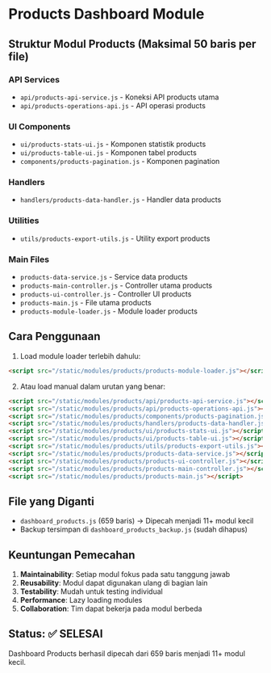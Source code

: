 # Products Dashboard Module

## Struktur Modul Products (Maksimal 50 baris per file)

### API Services
- `api/products-api-service.js` - Koneksi API products utama
- `api/products-operations-api.js` - API operasi products

### UI Components  
- `ui/products-stats-ui.js` - Komponen statistik products
- `ui/products-table-ui.js` - Komponen tabel products
- `components/products-pagination.js` - Komponen pagination

### Handlers
- `handlers/products-data-handler.js` - Handler data products

### Utilities
- `utils/products-export-utils.js` - Utility export products

### Main Files
- `products-data-service.js` - Service data products
- `products-main-controller.js` - Controller utama products
- `products-ui-controller.js` - Controller UI products
- `products-main.js` - File utama products
- `products-module-loader.js` - Module loader products

## Cara Penggunaan

1. Load module loader terlebih dahulu:
```html
<script src="/static/modules/products/products-module-loader.js"></script>
```

2. Atau load manual dalam urutan yang benar:
```html
<script src="/static/modules/products/api/products-api-service.js"></script>
<script src="/static/modules/products/api/products-operations-api.js"></script>
<script src="/static/modules/products/components/products-pagination.js"></script>
<script src="/static/modules/products/handlers/products-data-handler.js"></script>
<script src="/static/modules/products/ui/products-stats-ui.js"></script>
<script src="/static/modules/products/ui/products-table-ui.js"></script>
<script src="/static/modules/products/utils/products-export-utils.js"></script>
<script src="/static/modules/products/products-data-service.js"></script>
<script src="/static/modules/products/products-ui-controller.js"></script>
<script src="/static/modules/products/products-main-controller.js"></script>
<script src="/static/modules/products/products-main.js"></script>
```

## File yang Diganti

- `dashboard_products.js` (659 baris) → Dipecah menjadi 11+ modul kecil
- Backup tersimpan di `dashboard_products_backup.js` (sudah dihapus)

## Keuntungan Pemecahan

1. **Maintainability**: Setiap modul fokus pada satu tanggung jawab
2. **Reusability**: Modul dapat digunakan ulang di bagian lain
3. **Testability**: Mudah untuk testing individual
4. **Performance**: Lazy loading modules
5. **Collaboration**: Tim dapat bekerja pada modul berbeda

## Status: ✅ SELESAI
Dashboard Products berhasil dipecah dari 659 baris menjadi 11+ modul kecil.
